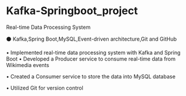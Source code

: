 # Kafka-Springboot_project
Real-time Data Processing System

⚫ Kafka,Spring Boot,MySQL,Event-driven architecture,Git and GitHub

• Implemented real-time data processing system with Kafka and Spring Boot • Developed a Producer service to consume real-time data from Wikimedia events

• Created a Consumer service to store the data into MySQL database

• Utilized Git for version control

